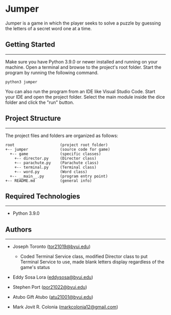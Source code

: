# Jumper
Jumper is a game in which the player seeks to solve a puzzle by guessing the letters of a secret word one at a time.

## Getting Started
---
Make sure you have Python 3.9.0 or newer installed and running on your machine. Open a terminal and browse to the project's root folder. Start the program by running the following command.
```
python3 jumper 
```
You can also run the program from an IDE like Visual Studio Code. Start your IDE and open the project folder. Select the main module inside the dice folder and click the "run" button.

## Project Structure
---
The project files and folders are organized as follows:
```
root                    (project root folder)
+-- jumper              (source code for game)
  +-- game              (specific classes)
    +-- director.py     (Director class)
    +-- parachute.py    (Parachute class)
    +-- terminal.py     (Terminal class)
    +-- word.py         (Word class)
  +-- __main__.py       (program entry point)
+-- README.md           (general info)
```

## Required Technologies
---
* Python 3.9.0

## Authors
---
* Joseph Toronto (tor21019@byui.edu)
  * Coded Terminal Service class, modified Director class to put
Terminal Service to use, made blank letters display
regardless of the game's status

* Eddy Sosa Lora (eddysosa@byui.edu)
* Stephen Port (por21022@byui.edu)
* Atubo Gift Atubo (atu21001@byui.edu)
* Mark Jovit R. Colonia (markcolonia12@gmail.com)